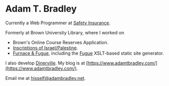 # Adam T. Bradley

Currently a Web Programmer at [Safety Insurance](https://www.safetyinsurance.com/).

Formerly at Brown University Library, where I worked on 
* Brown's Online Course Reserves Application.
* [Inscriptions of Israel/Palestine](https://library.brown.edu/iip/index/).
* [Furnace & Fugue](https://furnaceandfugue.org/), including the [Fugue](https://github.com/brown-University-Library/fugue) XSLT-based static site generator.

I also develop [Dinerville](https://www.dinerville.info/). My blog is at [https://www.adamtbradley.com/](https://www.adamtbradley.com/).

Email me at [hisself@adambradley.net](mailto:hisself@adambradley.net).
